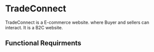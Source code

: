 # TradeConnect
TradeConnect is a E-commerce website. where Buyer and sellers can interact. It is a B2C website.

<!-- TODO: List functional requirments -->
## Functional Requirments